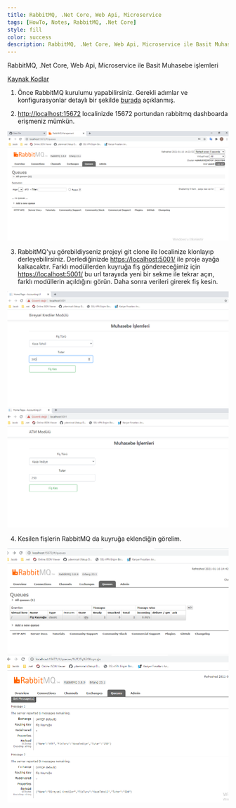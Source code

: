 ```yaml
---
title: RabbitMQ, .Net Core, Web Api, Microservice
tags: [HowTo, Notes, RabbitMQ, .Net Core]
style: fill
color: success
description: RabbitMQ, .Net Core, Web Api, Microservice ile Basit Muhasebe işlemleri
---
```


RabbitMQ, .Net Core, Web Api, Microservice ile Basit Muhasebe işlemleri

[Kaynak Kodlar](https://github.com/ydemircali/AccountingRabbitMQ)

1. Önce RabbitMQ kurulumu yapabilirsiniz. Gerekli adımlar ve konfigurasyonlar detaylı bir şekilde [burada](https://medium.com/@ademolguner/rabbitmq-nedir-nas%C4%B1l-kurulur-nas%C4%B1l-konfig%C3%BCre-edilir-ea596a7c1c08) açıklanmış.

2. [http://localhost:15672](http://localhost:15672) localinizde 15672 portundan rabbitmq dashboarda erişmeniz mümkün.

  ![](https://github.com/ydemircali/ydemircali.github.io/blob/main/assets/images/queues.PNG?raw=true) 
    
3. RabbitMQ'yu görebildiyseniz projeyi git clone ile localinize klonlayıp derleyebilirsiniz. Derlediğinizde [https://localhost:5001/](https://localhost:5001/) ile proje ayağa kalkacaktır.
 Farklı modüllerden kuyruğa fiş göndereceğimiz için [https://localhost:5001/](https://localhost:5001/) bu url tarayııda yeni bir sekme ile tekrar açın, farklı modüllerin açıldığını görün.
 Daha sonra verileri girerek fiş kesin.
 
  ![](https://github.com/ydemircali/ydemircali.github.io/blob/main/assets/images/krediler_modul.PNG?raw=true)
  ![](https://github.com/ydemircali/ydemircali.github.io/blob/main/assets/images/atm_modul.PNG?raw=true)
 
4. Kesilen fişlerin RabbitMQ da kuyruğa eklendiğin görelim.

  ![](https://github.com/ydemircali/ydemircali.github.io/blob/main/assets/images/fis_kuyrugu.PNG?raw=true)
  ![](https://github.com/ydemircali/ydemircali.github.io/blob/main/assets/images/kuyruk_mesajlar.PNG?raw=true)
